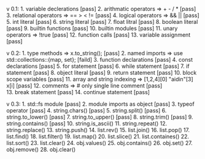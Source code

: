 v 0.1:
        1. variable declerations                                                [pass]
        2. arithmatic operators => + - / *                                      [pass]
        3. relational operators => == > < !=                                    [pass]
        4. logical operators => && ||                                           [pass]
        5. int literal                                                          [pass]
        6. string literal                                                       [pass]
        7. float litral                                                         [pass]
        8. boolean literal                                                      [pass]
        9. builtin functions                                                    [pass]
        10. builtin modules                                                     [pass]
        11. unary operators => !true                                            [pass]
        12. function calls                                                      [pass]
        13. variable assignment                                                 [pass]

v 0.2:
        1. type methods => x.to_string();                                       [pass]
        2. named imports => use std::collections::{map, set};                   [faild]
        3. function declarations                                                [pass]
        4. const declarations                                                   [pass]
        5. for statement                                                        [pass]
        6. while statement                                                      [pass]
        7. if statement                                                         [pass]
        8. object literal                                                       [pass]
        9. return statement                                                     [pass]
        10. block scope variables                                               [pass]
        11. array and string indexing => [1,2,4][0] "aidin"[3] x[i]             [pass]
        12. comments => # only single line comment                              [pass]     
        13. break statement                                                     [pass]
        14. continue statement                                                  [pass]

v 0.3:
        1. std::fs module                                                       [pass]
        2. module imports as object                                             [pass]
        3. typeof operator                                                      [pass]
        4. string.chars()                                                       [pass]
        5. string.split()                                                       [pass]
        6. string.to_lower()                                                    [pass]
        7. string.to_upper()                                                    [pass]
        8. string.trim()                                                        [pass]
        9. string.contains()                                                    [pass]
        10. string.is_ascii()
        11. string.repeat()
        12. string.replace()
        13. string.push()
        14. list.rev()
        15. list.join()
        16. list.pop()
        17. list.find()
        18. list.filter()
        19. list.map()
        20. list.slice()
        21. list.containes()
        22. list.sort()
        23. list.clear()
        24. obj.values()
        25. obj.contains()
        26. obj.set()
        27. obj.remove()
        28. obj.clear()

